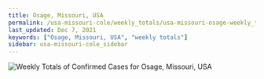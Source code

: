 ```yaml
---
title: Osage, Missouri, USA
permalink: /usa-missouri-cole/weekly_totals/usa-missouri-osage-weekly_totals.html
last_updated: Dec 7, 2021
keywords: ["Osage, Missouri, USA", "weekly totals"]
sidebar: usa-missouri-cole_sidebar
---
```


![Weekly Totals of Confirmed Cases for Osage, Missouri, USA](/covid_tracker/images/graphs/usa-missouri-osage-weekly_totals_graph.png)
